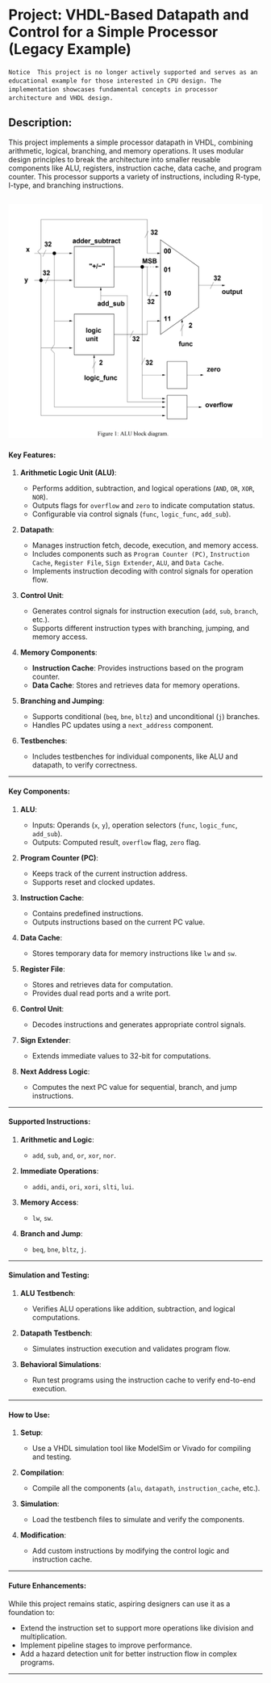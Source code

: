 # Project: VHDL-Based Datapath and Control for a Simple Processor (Legacy Example)
`Notice 
This project is no longer actively supported and serves as an educational example for those interested in CPU design. The implementation showcases fundamental concepts in processor architecture and VHDL design.
`
## Description:
This project implements a simple processor datapath in VHDL, combining arithmetic, logical, branching, and memory operations. It uses modular design principles to break the architecture into smaller reusable components like ALU, registers, instruction cache, data cache, and program counter. This processor supports a variety of instructions, including R-type, I-type, and branching instructions.

![1700642004659](image/README/1700642004659.png)
---

#### **Key Features**:

1. **Arithmetic Logic Unit (ALU)**:
   - Performs addition, subtraction, and logical operations (`AND`, `OR`, `XOR`, `NOR`).
   - Outputs flags for `overflow` and `zero` to indicate computation status.
   - Configurable via control signals (`func`, `logic_func`, `add_sub`).

2. **Datapath**:
   - Manages instruction fetch, decode, execution, and memory access.
   - Includes components such as `Program Counter (PC)`, `Instruction Cache`, `Register File`, `Sign Extender`, `ALU`, and `Data Cache`.
   - Implements instruction decoding with control signals for operation flow.

3. **Control Unit**:
   - Generates control signals for instruction execution (`add`, `sub`, `branch`, etc.).
   - Supports different instruction types with branching, jumping, and memory access.

4. **Memory Components**:
   - **Instruction Cache**: Provides instructions based on the program counter.
   - **Data Cache**: Stores and retrieves data for memory operations.

5. **Branching and Jumping**:
   - Supports conditional (`beq`, `bne`, `bltz`) and unconditional (`j`) branches.
   - Handles PC updates using a `next_address` component.

6. **Testbenches**:
   - Includes testbenches for individual components, like ALU and datapath, to verify correctness.

---

#### **Key Components**:

1. **ALU**:
   - Inputs: Operands (`x`, `y`), operation selectors (`func`, `logic_func`, `add_sub`).
   - Outputs: Computed result, `overflow` flag, `zero` flag.

2. **Program Counter (PC)**:
   - Keeps track of the current instruction address.
   - Supports reset and clocked updates.

3. **Instruction Cache**:
   - Contains predefined instructions.
   - Outputs instructions based on the current PC value.

4. **Data Cache**:
   - Stores temporary data for memory instructions like `lw` and `sw`.

5. **Register File**:
   - Stores and retrieves data for computation.
   - Provides dual read ports and a write port.

6. **Control Unit**:
   - Decodes instructions and generates appropriate control signals.

7. **Sign Extender**:
   - Extends immediate values to 32-bit for computations.

8. **Next Address Logic**:
   - Computes the next PC value for sequential, branch, and jump instructions.

---

#### **Supported Instructions**:

1. **Arithmetic and Logic**:
   - `add`, `sub`, `and`, `or`, `xor`, `nor`.

2. **Immediate Operations**:
   - `addi`, `andi`, `ori`, `xori`, `slti`, `lui`.

3. **Memory Access**:
   - `lw`, `sw`.

4. **Branch and Jump**:
   - `beq`, `bne`, `bltz`, `j`.

---

#### **Simulation and Testing**:

1. **ALU Testbench**:
   - Verifies ALU operations like addition, subtraction, and logical computations.

2. **Datapath Testbench**:
   - Simulates instruction execution and validates program flow.

3. **Behavioral Simulations**:
   - Run test programs using the instruction cache to verify end-to-end execution.

---

#### **How to Use**:

1. **Setup**:
   - Use a VHDL simulation tool like ModelSim or Vivado for compiling and testing.

2. **Compilation**:
   - Compile all the components (`alu`, `datapath`, `instruction_cache`, etc.).

3. **Simulation**:
   - Load the testbench files to simulate and verify the components.

4. **Modification**:
   - Add custom instructions by modifying the control logic and instruction cache.

---

#### **Future Enhancements**:
While this project remains static, aspiring designers can use it as a foundation to:
- Extend the instruction set to support more operations like division and multiplication.
- Implement pipeline stages to improve performance.
- Add a hazard detection unit for better instruction flow in complex programs.

---
